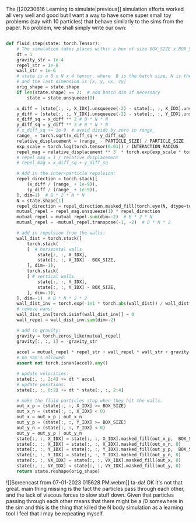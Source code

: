 The [[20230616 Learning to simulate|previous]] simulation efforts worked all very well and good but I want a way to have some super small toy problems (say with 10 particles) that behave similarly to the sims from the paper. No problem, we shall simply write our own:
```python

def fluid_step(state: torch.Tensor):
    # The simulation takes places within a box of size BOX_SIZE x BOX_SIZE in the positive quadrant
    dt = 1
    gravity_str = 1e-4
    repel_str = 1e-8
    wall_str = 1e-6
    # state is a B x N x 4 tensor, where  B is the batch size, N is the number of particles
    # and the last dimension is [x, y, vx, vy]
    orig_shape = state.shape
    if len(state.shape) == 2:  # add batch dim if necessary
        state = state.unsqueeze(0)

    x_diff = (state[:, :, X_IDX].unsqueeze(-2) - state[:, :, X_IDX].unsqueeze(-1))  # B * N * N
    y_diff = (state[:, :, Y_IDX].unsqueeze(-2) - state[:, :, Y_IDX].unsqueeze(-1))  # B * N * N
    x_diff_sq = x_diff ** 2 # B * N * N
    y_diff_sq = y_diff ** 2 # B * N * N
    # x_diff_sq += 1e-9  # avoid divide by zero in range_
    range_ = torch.sqrt(x_diff_sq + y_diff_sq)
    relative_displacement = (range_ - PARTICLE_SIZE) / PARTICLE_SIZE
    exp_scale = torch.log(torch.tensor(0.01)) / INTERACTION_RADIUS
    repel_mag = relative_displacement ** 3  * torch.exp(exp_scale * torch.abs(relative_displacement))
    # repel_mag = 1 / relative_displacement 
    # repel_mag = x_diff_sq + y_diff_sq

    # Add in the inter-particle repulsion:
    repel_direction = torch.stack([
        (x_diff / (range_ + 1e-9)),
        (y_diff / (range_ + 1e-9)),
    ], dim=1)  # B * 2 * N * N
    N = state.shape[1]
    repel_direction = repel_direction.masked_fill(torch.eye(N, dtype=torch.bool).unsqueeze(0).unsqueeze(0), 0)
    mutual_repel = repel_mag.unsqueeze(1) * repel_direction
    mutual_repel = mutual_repel.sum(dim=-2)  # B * 2 * N
    mutual_repel = -mutual_repel.transpose(-1, -2)  # B * N * 2

    # add in repulsion from the walls:
    wall_dist = torch.stack([
        torch.stack(
        [  # horizontal walls
            state[:, :, X_IDX],
            state[:, :, X_IDX] - BOX_SIZE,
        ], dim=-1),
        torch.stack(
        [ # vertical walls
            state[:, :, Y_IDX],
            state[:, :, Y_IDX] - BOX_SIZE,
        ], dim=-1),
    ], dim=-1)  # B * N * 2 * 2
    wall_dist_inv = torch.exp(-1e1 * torch.abs(wall_dist)) / wall_dist**3  # cube to maintain sign
    # remove nans:
    wall_dist_inv[torch.isinf(wall_dist_inv)] = 0
    wall_repel = wall_dist_inv.sum(dim=-2)

    # add in gravity:
    gravity = torch.zeros_like(mutual_repel)
    gravity[:, :, 1] = -gravity_str
    
    accel = mutual_repel * repel_str + wall_repel * wall_str + gravity
    # no nan's allowed:
    assert not torch.isnan(accel).any()

    # update velocities:
    state[:, :, 2:4] += dt * accel
    # update positions:
    state[:, :, 0:2] += dt * state[:, :, 2:4]

    # make the fluid particles stop when they hit the walls.
    out_x_p = (state[:, :, X_IDX] >= BOX_SIZE)
    out_x_n = (state[:, :, X_IDX] < 0)
    out_x = out_x_p | out_x_n
    out_y_p = (state[:, :, Y_IDX] >= BOX_SIZE)
    out_y_n = (state[:, :, Y_IDX] < 0)
    out_y = out_y_p | out_y_n
    state[:, :, X_IDX] = state[:, :, X_IDX].masked_fill(out_x_p,  BOX_SIZE)
    state[:, :, X_IDX] = state[:, :, X_IDX].masked_fill(out_x_n, 0)
    state[:, :, Y_IDX] = state[:, :, Y_IDX].masked_fill(out_y_p,  BOX_SIZE)
    state[:, :, Y_IDX] = state[:, :, Y_IDX].masked_fill(out_y_n, 0)
    state[:, :, VX_IDX] = state[:, :, VX_IDX].masked_fill(out_x, 0)
    state[:, :, VY_IDX] = state[:, :, VY_IDX].masked_fill(out_y, 0)
    return state.reshape(orig_shape)
```

![[Screencast from 07-01-2023 015628 PM.webm]]
ta-da!
OK it's not that great. main thing missing is the fact the particles pass through each other, and the lack of viscous forces to slow stuff down. Given that particles passing through each other means that there might be a /0 somewhere in the sim and this is the thing  that killed the N body simulation as a learning tool I feel that I may be repeating myself.
